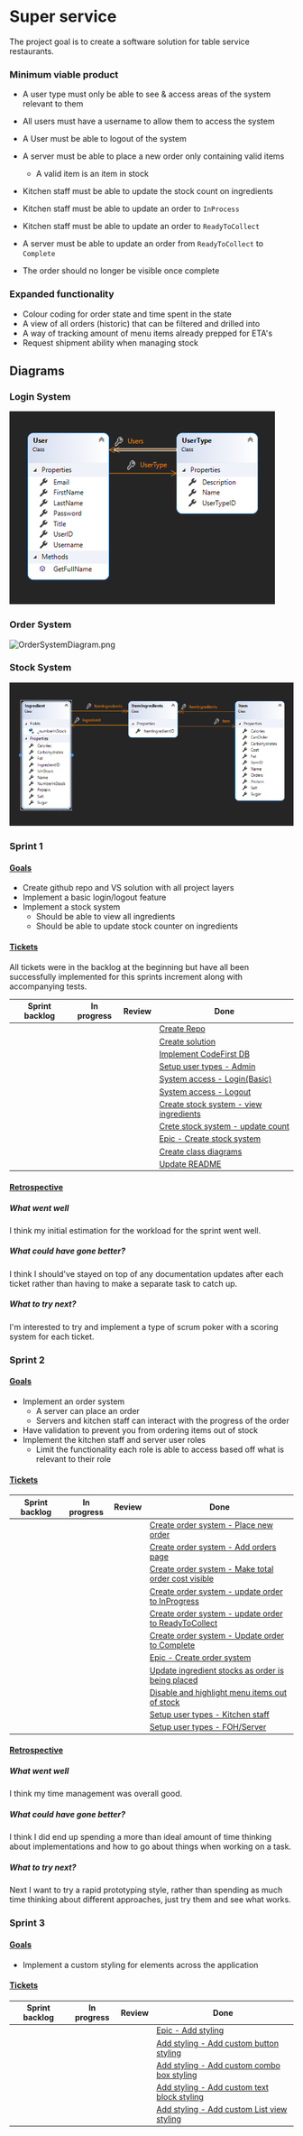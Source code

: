 # Super service

The project goal is to create a software solution for table service restaurants.

### Minimum viable product

* A user type must only be able to see & access areas of the system relevant to them
* All users must have a username to allow them to access the system
* A User must be able to logout of the system

* A server must be able to place a new order only containing valid items
  * A valid item is an item in stock
* Kitchen staff must be able to update the stock count on ingredients
* Kitchen staff must be able to update an order to `InProcess` 
* Kitchen staff must be able to update an order to `ReadyToCollect`
* A server must be able to update an order from `ReadyToCollect` to `Complete`
* The order should no longer be visible once complete

### Expanded functionality

* Colour coding for order state and time spent in the state
* A view of all orders (historic) that can be filtered and drilled into
* A way of tracking amount of menu items already prepped for ETA's
* Request shipment ability when managing stock

## Diagrams

### Login System

![Login Diagram](https://github.com/Layland-projects/SuperService/blob/master/ReadmeContent/LoginSystemDiagram.png?raw=true)

### Order System

![OrderSystemDiagram.png](https://github.com/Layland-projects/SuperService/blob/Sprint_2/main/ReadmeContent/OrderSystemDiagram.png?raw=true)

### Stock System

![Stock System Diagram](https://github.com/Layland-projects/SuperService/blob/master/ReadmeContent/StockSystemDiagram.png?raw=true)

### Sprint 1

#### <u>Goals</u>

* Create github repo and VS solution with all project layers
* Implement a basic login/logout feature
* Implement a stock system
  * Should be able to view all ingredients
  * Should be able to update stock counter on ingredients

#### <u>Tickets</u>

All tickets were in the backlog at the beginning but have all been successfully implemented for this sprints increment along with accompanying tests.

| Sprint backlog | In progress | Review | Done                                                         |
| -------------- | ----------- | ------ | ------------------------------------------------------------ |
|                |             |        | [Create Repo](https://github.com/Layland-projects/SuperService/projects/1#card-46458226) |
|                |             |        | [Create solution](https://github.com/Layland-projects/SuperService/projects/1#card-46458836) |
|                |             |        | [Implement CodeFirst DB](https://github.com/Layland-projects/SuperService/projects/1#card-46458920) |
|                |             |        | [Setup user types - Admin](https://github.com/Layland-projects/SuperService/projects/1#card-46458342) |
|                |             |        | [System access - Login(Basic)](https://github.com/Layland-projects/SuperService/projects/1#card-46481259) |
|                |             |        | [System access - Logout](https://github.com/Layland-projects/SuperService/projects/1#card-46481356) |
|                |             |        | [Create stock system - view ingredients](https://github.com/Layland-projects/SuperService/projects/1#card-46459182) |
|                |             |        | [Crete stock system - update count](https://github.com/Layland-projects/SuperService/projects/1#card-46459079) |
|                |             |        | [Epic - Create stock system](https://github.com/Layland-projects/SuperService/projects/1#card-46458992) |
|                |             |        | [Create class diagrams](https://github.com/Layland-projects/SuperService/projects/1#card-46524355) |
|                |             |        | [Update README](https://github.com/Layland-projects/SuperService/projects/1#card-46524252) |

#### <u>Retrospective</u>

##### What went well

I think my initial estimation for the workload for the sprint went well.

##### What could have gone better?

I think I should've stayed on top of any documentation updates after each ticket rather than having to make a separate task to catch up.

##### What to try next?

I'm interested to try and implement a type of scrum poker with a scoring system for each ticket.

### Sprint 2

#### <u>Goals</u>

* Implement an order system
  * A server can place an order
  * Servers and kitchen staff can interact with the progress of the order
* Have validation to prevent you from ordering items out of stock
* Implement the kitchen staff and server user roles
  * Limit the functionality each role is able to access based off what is relevant to their role

#### <u>Tickets</u>

| Sprint backlog | In progress | Review | Done                                                         |
| -------------- | ----------- | ------ | ------------------------------------------------------------ |
|                |             |        | [Create order system - Place new order](https://github.com/Layland-projects/SuperService/projects/1#card-46459384) |
|                |             |        | [Create order system - Add orders page](https://github.com/Layland-projects/SuperService/projects/1#card-46592386) |
|                |             |        | [Create order system - Make total order cost visible](https://github.com/Layland-projects/SuperService/projects/1#card-46579346) |
|                |             |        | [Create order system - update order to InProgress](https://github.com/Layland-projects/SuperService/projects/1#card-46459501) |
|                |             |        | [Create order system - update order to ReadyToCollect](https://github.com/Layland-projects/SuperService/projects/1#card-46459559) |
|                |             |        | [Create order system - Update order to Complete](https://github.com/Layland-projects/SuperService/projects/1#card-46459630) |
|                |             |        | [Epic - Create order system](https://github.com/Layland-projects/SuperService/projects/1#card-46459309) |
|                |             |        | [Update ingredient stocks as order is being placed](https://github.com/Layland-projects/SuperService/projects/1#card-46638005) |
|                |             |        | [Disable and highlight menu items out of stock](https://github.com/Layland-projects/SuperService/projects/1#card-46636931) |
|                |             |        | [Setup user types - Kitchen staff](https://github.com/Layland-projects/SuperService/projects/1#card-46458649) |
|                |             |        | [Setup user types - FOH/Server](https://github.com/Layland-projects/SuperService/projects/1#card-46458673) |

#### <u>Retrospective</u>

##### What went well

I think my time management was overall good.

##### What could have gone better?

I think I did end up spending a more than ideal amount of time thinking about implementations and how to go about things when working on a task.

##### What to try next?

Next I want to try a rapid prototyping style, rather than spending as much time thinking about different approaches, just try them and see what works.

### Sprint 3

#### <u>Goals</u>

* Implement a custom styling for elements across the application

#### <u>Tickets</u>

| Sprint backlog | In progress | Review | Done                                                         |
| -------------- | ----------- | ------ | ------------------------------------------------------------ |
|                |             |        | [Epic - Add styling](https://github.com/Layland-projects/SuperService/projects/1#card-46755716) |
|                |             |        | [Add styling - Add custom button styling](https://github.com/Layland-projects/SuperService/projects/1#card-46755768) |
|                |             |        | [Add styling - Add custom combo box styling](https://github.com/Layland-projects/SuperService/projects/1#card-46755815) |
|                |             |        | [Add styling - Add custom text block styling](https://github.com/Layland-projects/SuperService/projects/1#card-46755875) |
|                |             |        | [Add styling - Add custom List view styling](https://github.com/Layland-projects/SuperService/projects/1#card-46755990) |